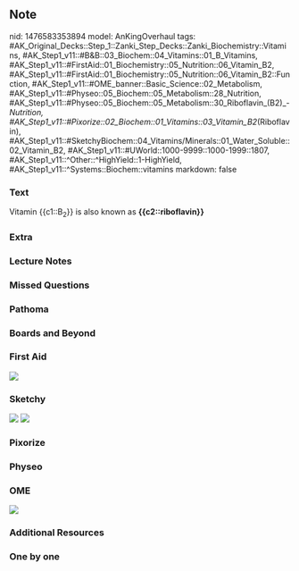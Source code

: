 ## Note
nid: 1476583353894
model: AnKingOverhaul
tags: #AK_Original_Decks::Step_1::Zanki_Step_Decks::Zanki_Biochemistry::Vitamins, #AK_Step1_v11::#B&B::03_Biochem::04_Vitamins::01_B_Vitamins, #AK_Step1_v11::#FirstAid::01_Biochemistry::05_Nutrition::06_Vitamin_B2, #AK_Step1_v11::#FirstAid::01_Biochemistry::05_Nutrition::06_Vitamin_B2::Function, #AK_Step1_v11::#OME_banner::Basic_Science::02_Metabolism, #AK_Step1_v11::#Physeo::05_Biochem::05_Metabolism::28_Nutrition, #AK_Step1_v11::#Physeo::05_Biochem::05_Metabolism::30_Riboflavin_(B2)_-_Nutrition, #AK_Step1_v11::#Pixorize::02_Biochem::01_Vitamins::03_Vitamin_B2_(Riboflavin), #AK_Step1_v11::#SketchyBiochem::04_Vitamins/Minerals::01_Water_Soluble::02_Vitamin_B2, #AK_Step1_v11::#UWorld::1000-9999::1000-1999::1807, #AK_Step1_v11::^Other::^HighYield::1-HighYield, #AK_Step1_v11::^Systems::Biochem::vitamins
markdown: false

### Text
<div>
  <div>
    <div>
      <div>
        Vitamin {{c1::B<sub>2</sub>}} is also known as
        <b>{{c2::riboflavin}}</b>
      </div>
    </div>
  </div>
</div>

### Extra


### Lecture Notes


### Missed Questions


### Pathoma


### Boards and Beyond


### First Aid
<img src="tmp61ZZwC.png">

### Sketchy
<img src="Screen%20Shot%202021-02-01%20at%2009.18.38.jpg">
<img src="Screen%20Shot%202021-02-01%20at%2009.18.49.jpg">

### Pixorize


### Physeo


### OME
<div class="ome-widget">
  <a href=
  "https://onlinemeded.org/spa/metabolism?ref=anki"><img src=
  "_OME_AnkiFlashcards_Topic_1.png"></a>
</div>

### Additional Resources


### One by one

